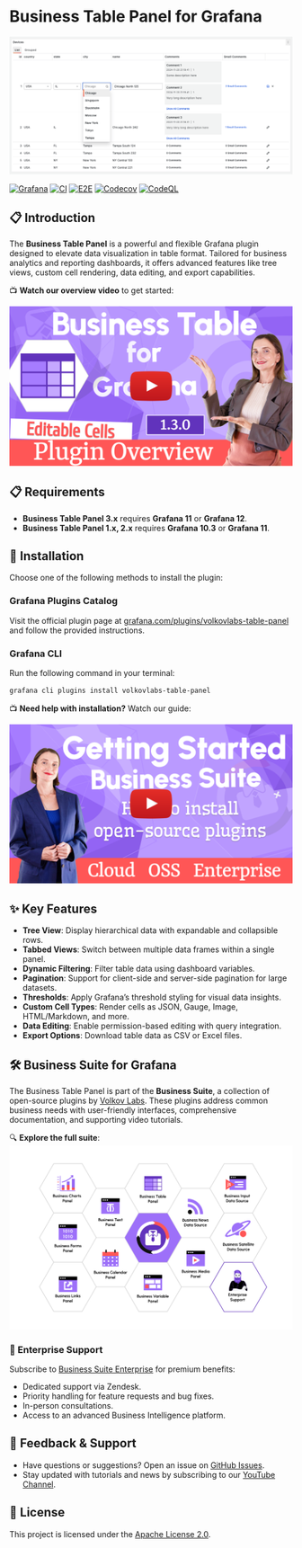 # Business Table Panel for Grafana

![Table Screenshot](https://github.com/VolkovLabs/business-table/raw/main/src/img/dashboard.png)

[![Grafana](https://img.shields.io/badge/Grafana-12.0-orange)](https://grafana.com/)
[![CI](https://github.com/volkovlabs/business-table/workflows/CI/badge.svg)](https://github.com/volkovlabs/business-table/actions/workflows/ci.yml)
[![E2E](https://github.com/volkovlabs/business-table/workflows/E2E/badge.svg)](https://github.com/volkovlabs/business-table/actions/workflows/e2e.yml)
[![Codecov](https://codecov.io/gh/VolkovLabs/business-table/branch/main/graph/badge.svg)](https://codecov.io/gh/VolkovLabs/business-table)
[![CodeQL](https://github.com/VolkovLabs/business-table/actions/workflows/codeql.yml/badge.svg)](https://github.com/VolkovLabs/business-table/actions/workflows/codeql-analysis.yml)

## 📋 Introduction

The **Business Table Panel** is a powerful and flexible Grafana plugin designed to elevate data visualization in table format. Tailored for business analytics and reporting dashboards, it offers advanced features like tree views, custom cell rendering, data editing, and export capabilities.

📺 **Watch our overview video** to get started:

[![Business Table Panel for Grafana | Overview and Tutorial for Beginners](https://raw.githubusercontent.com/volkovlabs/business-table/main/img/overview.png)](https://youtu.be/kOjt9Bl3VQo)

## 📋 Requirements

- **Business Table Panel 3.x** requires **Grafana 11** or **Grafana 12**.
- **Business Table Panel 1.x, 2.x** requires **Grafana 10.3** or **Grafana 11**.

## 🚀 Installation

Choose one of the following methods to install the plugin:

### Grafana Plugins Catalog

Visit the official plugin page at [grafana.com/plugins/volkovlabs-table-panel](https://grafana.com/grafana/plugins/volkovlabs-table-panel/) and follow the provided instructions.

### Grafana CLI

Run the following command in your terminal:

```bash
grafana cli plugins install volkovlabs-table-panel
```

📺 **Need help with installation?** Watch our guide:

[![Install Business Suite Plugins in Cloud, OSS, Enterprise](https://raw.githubusercontent.com/volkovlabs/.github/main/started.png)](https://youtu.be/1qYzHfPXJF8)

## ✨ Key Features

- **Tree View**: Display hierarchical data with expandable and collapsible rows.
- **Tabbed Views**: Switch between multiple data frames within a single panel.
- **Dynamic Filtering**: Filter table data using dashboard variables.
- **Pagination**: Support for client-side and server-side pagination for large datasets.
- **Thresholds**: Apply Grafana’s threshold styling for visual data insights.
- **Custom Cell Types**: Render cells as JSON, Gauge, Image, HTML/Markdown, and more.
- **Data Editing**: Enable permission-based editing with query integration.
- **Export Options**: Download table data as CSV or Excel files.

## 🛠️ Business Suite for Grafana

The Business Table Panel is part of the **Business Suite**, a collection of open-source plugins by [Volkov Labs](https://volkovlabs.io/). These plugins address common business needs with user-friendly interfaces, comprehensive documentation, and supporting video tutorials.

🔍 **Explore the full suite**:  
[![Business Suite for Grafana](https://raw.githubusercontent.com/VolkovLabs/.github/main/business.png)](https://volkovlabs.io/plugins/)

### 💼 Enterprise Support

Subscribe to [Business Suite Enterprise](https://volkovlabs.io/pricing/) for premium benefits:

- Dedicated support via Zendesk.
- Priority handling for feature requests and bug fixes.
- In-person consultations.
- Access to an advanced Business Intelligence platform.

## 💬 Feedback & Support

- Have questions or suggestions? Open an issue on [GitHub Issues](https://github.com/volkovlabs/business-table/issues).
- Stay updated with tutorials and news by subscribing to our [YouTube Channel](https://youtube.com/@volkovlabs).

## 📜 License

This project is licensed under the [Apache License 2.0](https://github.com/volkovlabs/business-table/blob/main/LICENSE).
